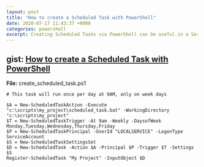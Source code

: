 ```yaml
---
layout: post
title: "How to create a Scheduled Task with PowerShell"
date: 2020-07-17 11:43:37 +0000
categories: powershell
excerpt: Creating Scheduled Tasks via PowerShell can be useful in a Server Core environment.
---
```



## gist: [How to create a Scheduled Task with PowerShell](https://gist.github.com/jftuga/da9558855bf3a077a8cb7077ad4bcf7c)

**File:** create_scheduled_task.ps1

```
# This task will run once per day at 9AM, only on week days

$A = New-ScheduledTaskAction -Execute "c:\scripts\my_project\scheduled_task.bat" -WorkingDirectory "c:\scripts\my_project"
$T = New-ScheduledTaskTrigger -At 9am -Weekly -DaysofWeek Monday,Tuesday,Wednesday,Thursday,Friday
$P = New-ScheduledTaskPrincipal -UserId "LOCALSERVICE" -LogonType ServiceAccount
$S = New-ScheduledTaskSettingsSet
$D = New-ScheduledTask -Action $A -Principal $P -Trigger $T -Settings $S
Register-ScheduledTask "My Project" -InputObject $D

```


